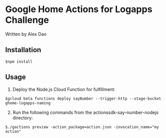 # Google Home Actions for Logapps Challenge

Written by Alex Dao

## Installation
```
$npm install
```

## Usage
1. Deploy the Node.js Cloud Function for fulfillment:
```
$gcloud beta functions deploy sayNumber --trigger-http --stage-bucket ghome-logapps-naming
```

2. Run the following commands from the actionssdk-say-number-nodejs directory:
```
$./gactions preview -action_package=action.json -invocation_name="my action"
```
